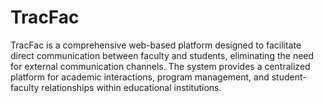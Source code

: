 # TracFac
TracFac is a comprehensive web-based platform designed to facilitate direct communication between faculty and students, eliminating the need for external communication channels. The system provides a centralized platform for academic interactions, program management, and student-faculty relationships within educational institutions.
